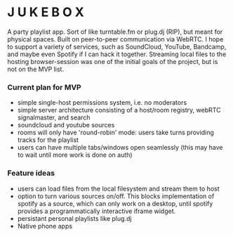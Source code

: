 J U K E B O X
=============
A party playlist app. Sort of like turntable.fm or plug.dj (RIP), but meant for
physical spaces. Built on peer-to-peer communication via WebRTC. I hope to
support a variety of services, such as SoundCloud, YouTube, Bandcamp, and
maybe even Spotify if I can hack it together. Streaming local files to the
hosting browser-session was one of the initial goals of the project, but is not
on the MVP list. 

### Current plan for MVP
- simple single-host permissions system, i.e. no moderators
- simple server architecture consisting of a host/room registry, webRTC
  signalmaster, and search
- soundcloud and youtube sources
- rooms will only have 'round-robin' mode: users take turns providing tracks for
  the playlist
- users can have multiple tabs/windows open seamlessly (this may have to wait
  until more work is done on auth)

### Feature ideas
- users can load files from the local filesystem and stream them to host
- option to turn various sources on/off. This blocks implementation of spotify
  as a source, which can only work on a desktop, until spotify provides a
  programmatically interactive iframe widget.
- persistant personal playlists like plug.dj
- Native phone apps
